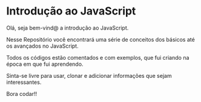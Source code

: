 # Introdução ao JavaScript

Olá, seja bem-vind@ a introdução ao JavaScript.

Nesse Repositório você encontrará uma série de conceitos dos básicos até os avançados no JavaScript.

Todos os códigos estão comentados e com exemplos, que fui criando na época em que fui aprendendo.

Sinta-se livre para usar, clonar e adicionar informações que sejam interessantes.

Bora codar!!

